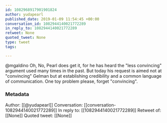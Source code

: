 ```yaml
---
id: 1082968917901901824
author: yudapearl
published_date: 2019-01-09 11:54:45 +00:00
conversation_id: 1082944140021772289
in_reply_to: 1082944140021772289
retweet: None
quoted_tweet: None
type: tweet
tags:

---
```


@mgaldino Oh, No, Pearl does get it, for he has heard the "less convincing" argument used many times in the past. But today his request is aimed not at "convincing" Gelman but at establishing credibility and a common language of communication. One toy problem please, forget "convincing".

### Metadata

Author: [[@yudapearl]]
Conversation: [[conversation-1082944140021772289]]
In reply to: [[1082944140021772289]]
Retweet of: [[None]]
Quoted tweet: [[None]]
